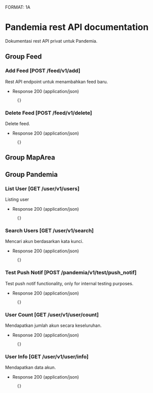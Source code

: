 FORMAT: 1A

# Pandemia rest API documentation

Dokumentasi rest API privat untuk Pandemia.

## Group Feed

### Add Feed [POST /feed/v1/add]

Rest API endpoint untuk menambahkan feed baru.

+ Response 200 (application/json)

        {}

### Delete Feed [POST /feed/v1/delete]

Delete feed.

+ Response 200 (application/json)

        {}

## Group MapArea

## Group Pandemia

### List User [GET /user/v1/users]

Listing user

+ Response 200 (application/json)

        {}

### Search Users [GET /user/v1/search]

Mencari akun berdasarkan kata kunci.

+ Response 200 (application/json)

        {}

### Test Push Notif [POST /pandemia/v1/test/push_notif]

Test push notif functionality, only for internal testing purposes.

+ Response 200 (application/json)

        {}

### User Count [GET /user/v1/user/count]

Mendapatkan jumlah akun secara keseluruhan.

+ Response 200 (application/json)

        {}

### User Info [GET /user/v1/user/info]

Mendapatkan data akun.

+ Response 200 (application/json)

        {}

